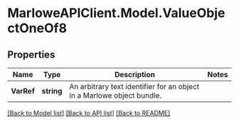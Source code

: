 # MarloweAPIClient.Model.ValueObjectOneOf8

## Properties

Name | Type | Description | Notes
------------ | ------------- | ------------- | -------------
**VarRef** | **string** | An arbitrary text identifier for an object in a Marlowe object bundle. | 

[[Back to Model list]](../README.md#documentation-for-models) [[Back to API list]](../README.md#documentation-for-api-endpoints) [[Back to README]](../README.md)

